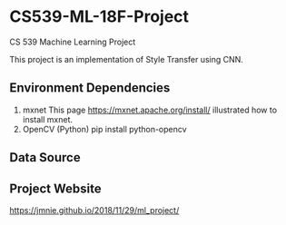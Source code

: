 # CS539-ML-18F-Project
CS 539 Machine Learning Project 

This project is an implementation of Style Transfer using CNN.

## Environment Dependencies
1. mxnet 
This page https://mxnet.apache.org/install/ illustrated how to install mxnet.
2. OpenCV (Python) 
pip install python-opencv

## Data Source

## Project Website
https://jmnie.github.io/2018/11/29/ml_project/
